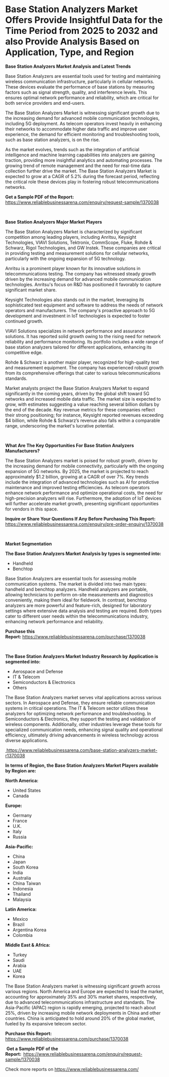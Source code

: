 <p><h1>Base Station Analyzers Market Offers Provide Insightful Data for the Time Period from 2025 to 2032 and also Provide Analysis Based on Application, Type, and Region</h1></p><p><strong>Base Station Analyzers Market Analysis and Latest Trends</strong></p>
<p><p>Base Station Analyzers are essential tools used for testing and maintaining wireless communication infrastructure, particularly in cellular networks. These devices evaluate the performance of base stations by measuring factors such as signal strength, quality, and interference levels. This ensures optimal network performance and reliability, which are critical for both service providers and end-users.</p><p>The Base Station Analyzers Market is witnessing significant growth due to the increasing demand for advanced mobile communication technologies, including 5G deployment. As telecom operators invest heavily in enhancing their networks to accommodate higher data traffic and improve user experience, the demand for efficient monitoring and troubleshooting tools, such as base station analyzers, is on the rise.</p><p>As the market evolves, trends such as the integration of artificial intelligence and machine learning capabilities into analyzers are gaining traction, providing more insightful analytics and automating processes. The growing trend of remote management and the need for real-time data collection further drive the market. The Base Station Analyzers Market is expected to grow at a CAGR of 5.2% during the forecast period, reflecting the critical role these devices play in fostering robust telecommunications networks.</p></p>
<p><strong>Get a Sample PDF of the Report:&nbsp;</strong> <a href="https://www.reliablebusinessarena.com/enquiry/request-sample/1370038?utm_campaign=2893&utm_medium=2&utm_source=Github&utm_content=ia&utm_term=22032025&utm_id=base-station-analyzers">https://www.reliablebusinessarena.com/enquiry/request-sample/1370038</a></p>
<p>&nbsp;</p>
<p><strong>Base Station Analyzers Major Market Players</strong></p>
<p><p>The Base Station Analyzers Market is characterized by significant competition among leading players, including Anritsu, Keysight Technologies, VIAVI Solutions, Tektronix, CommScope, Fluke, Rohde & Schwarz, Rigol Technologies, and GW Instek. These companies are critical in providing testing and measurement solutions for cellular networks, particularly with the ongoing expansion of 5G technology.</p><p>Anritsu is a prominent player known for its innovative solutions in telecommunications testing. The company has witnessed steady growth driven by the increasing demand for advanced mobile communication technologies. Anritsu's focus on R&D has positioned it favorably to capture significant market share.</p><p>Keysight Technologies also stands out in the market, leveraging its sophisticated test equipment and software to address the needs of network operators and manufacturers. The company's proactive approach to 5G development and investment in IoT technologies is expected to foster continued growth.</p><p>VIAVI Solutions specializes in network performance and assurance solutions. It has reported solid growth owing to the rising need for network reliability and performance monitoring. Its portfolio includes a wide range of base station analyzers tailored for different applications, enhancing its competitive edge.</p><p>Rohde & Schwarz is another major player, recognized for high-quality test and measurement equipment. The company has experienced robust growth from its comprehensive offerings that cater to various telecommunications standards.</p><p>Market analysts project the Base Station Analyzers Market to expand significantly in the coming years, driven by the global shift toward 5G networks and increased mobile data traffic. The market size is expected to grow, with estimates suggesting a value reaching several billion dollars by the end of the decade. Key revenue metrics for these companies reflect their strong positioning; for instance, Keysight reported revenues exceeding $4 billion, while Rohde & Schwarz’s revenue also falls within a comparable range, underscoring the market's lucrative potential.</p></p>
<p>&nbsp;</p>
<p><strong>What Are The Key Opportunities For Base Station Analyzers Manufacturers?</strong></p>
<p><p>The Base Station Analyzers market is poised for robust growth, driven by the increasing demand for mobile connectivity, particularly with the ongoing expansion of 5G networks. By 2025, the market is projected to reach approximately $1.2 billion, growing at a CAGR of over 7%. Key trends include the integration of advanced technologies such as AI for predictive maintenance and improved testing efficiencies. As telecom operators enhance network performance and optimize operational costs, the need for high-precision analyzers will rise. Furthermore, the adoption of IoT devices will further accelerate market growth, presenting significant opportunities for vendors in this space.</p></p>
<p><strong>Inquire or Share Your Questions If Any Before Purchasing This Report:</strong> <a href="https://www.reliablebusinessarena.com/enquiry/pre-order-enquiry/1370038?utm_campaign=2893&utm_medium=2&utm_source=Github&utm_content=ia&utm_term=22032025&utm_id=base-station-analyzers">https://www.reliablebusinessarena.com/enquiry/pre-order-enquiry/1370038</a></p>
<p>&nbsp;</p>
<p><strong>Market Segmentation</strong></p>
<p><strong>The Base Station Analyzers Market Analysis by types is segmented into:</strong></p>
<p><ul><li>Handheld</li><li>Benchtop</li></ul></p>
<p><p>Base Station Analyzers are essential tools for assessing mobile communication systems. The market is divided into two main types: handheld and benchtop analyzers. Handheld analyzers are portable, allowing technicians to perform on-site measurements and diagnostics conveniently, making them ideal for fieldwork. In contrast, benchtop analyzers are more powerful and feature-rich, designed for laboratory settings where extensive data analysis and testing are required. Both types cater to different user needs within the telecommunications industry, enhancing network performance and reliability.</p></p>
<p><strong>Purchase this Report:&nbsp;</strong><a href="https://www.reliablebusinessarena.com/purchase/1370038?utm_campaign=2893&utm_medium=2&utm_source=Github&utm_content=ia&utm_term=22032025&utm_id=base-station-analyzers">https://www.reliablebusinessarena.com/purchase/1370038</a></p>
<p>&nbsp;</p>
<p><strong>The Base Station Analyzers Market Industry Research by Application is segmented into:</strong></p>
<p><ul><li>Aerospace and Defense</li><li>IT & Telecom</li><li>Semiconductors & Electronics</li><li>Others</li></ul></p>
<p><p>The Base Station Analyzers market serves vital applications across various sectors. In Aerospace and Defense, they ensure reliable communication systems in critical operations. The IT & Telecom sector utilizes these analyzers for optimizing network performance and troubleshooting. In Semiconductors & Electronics, they support the testing and validation of wireless components. Additionally, other industries leverage these tools for specialized communication needs, enhancing signal quality and operational efficiency, ultimately driving advancements in wireless technology across diverse applications.</p></p>
<p><a href="https://www.reliablebusinessarena.com/base-station-analyzers-market-r1370038?utm_campaign=2893&utm_medium=2&utm_source=Github&utm_content=ia&utm_term=22032025&utm_id=base-station-analyzers">&nbsp;https://www.reliablebusinessarena.com/base-station-analyzers-market-r1370038</a></p>
<p><strong>In terms of Region, the Base Station Analyzers Market Players available by Region are:</strong></p>
<p>
    <p> <strong> North America: </strong>
        <ul>
            <li>United States</li>
            <li>Canada</li>
        </ul>
        </p> 
    <p> <strong> Europe: </strong>
        <ul>
            <li>Germany</li>
            <li>France</li>
            <li>U.K.</li>
            <li>Italy</li>
            <li>Russia</li>
        </ul>
        </p> 
    <p> <strong> Asia-Pacific: </strong>
        <ul>
            <li>China</li>
            <li>Japan</li>
            <li>South Korea</li>
            <li>India</li>
            <li>Australia</li>
            <li>China Taiwan</li>
            <li>Indonesia</li>
            <li>Thailand</li>
            <li>Malaysia</li>
        </ul>
        </p> 
    <p> <strong> Latin America: </strong>
        <ul>
            <li>Mexico</li>
            <li>Brazil</li>
            <li>Argentina Korea</li>
            <li>Colombia</li>
        </ul>
        </p> 
    <p> <strong> Middle East & Africa: </strong>
        <ul>
            <li>Turkey</li>
            <li>Saudi</li>
            <li>Arabia</li>
            <li>UAE</li>
            <li>Korea</li>
        </ul>
    </p>
    </p>
<p><p>The Base Station Analyzers market is witnessing significant growth across various regions. North America and Europe are expected to lead the market, accounting for approximately 35% and 30% market shares, respectively, due to advanced telecommunications infrastructure and standards. The Asia-Pacific (APAC) region is rapidly emerging, projected to reach about 25%, driven by increasing mobile network deployments in China and other countries. China is anticipated to hold around 20% of the global market, fueled by its expansive telecom sector.</p></p>
<p><strong>Purchase this Report: </strong><a href="https://www.reliablebusinessarena.com/purchase/1370038?utm_campaign=2893&utm_medium=2&utm_source=Github&utm_content=ia&utm_term=22032025&utm_id=base-station-analyzers">https://www.reliablebusinessarena.com/purchase/1370038</a></p>
<p>&nbsp;<strong>Get a Sample PDF of the Report:&nbsp;&nbsp;</strong><a href="https://www.reliablebusinessarena.com/enquiry/request-sample/1370038?utm_campaign=2893&utm_medium=2&utm_source=Github&utm_content=ia&utm_term=22032025&utm_id=base-station-analyzers">https://www.reliablebusinessarena.com/enquiry/request-sample/1370038</a></p>
<p><strong></strong></p>
<p>Check more reports on <a href="https://www.reliablebusinessarena.com/?utm_campaign=2893&utm_medium=2&utm_source=Github&utm_content=ia&utm_term=22032025&utm_id=base-station-analyzers">https://www.reliablebusinessarena.com/</a></p>